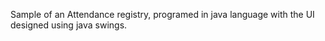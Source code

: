 Sample of an Attendance registry, programed in java language with the UI designed using java swings. 
